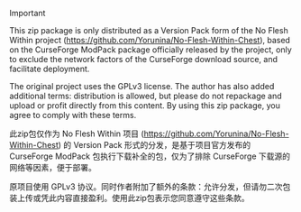 > [!IMPORTANT]
>
> This zip package is only distributed as a Version Pack form of the No Flesh Within project (https://github.com/Yorunina/No-Flesh-Within-Chest), based on the CurseForge ModPack package officially released by the project, only to exclude the network factors of the CurseForge download source, and facilitate deployment.
>
> The original project uses the GPLv3 license. The author has also added additional terms: distribution is allowed, but please do not repackage and upload or profit directly from this content. By using this zip package, you agree to comply with these terms.
>
> 此zip包仅作为 No Flesh Within 项目 (https://github.com/Yorunina/No-Flesh-Within-Chest) 的 Version Pack 形式的分发，是基于项目官方发布的 CurseForge ModPack 包执行下载补全的包，仅为了排除 CurseForge 下载源的网络等因素，便于部署。
>
> 原项目使用 GPLv3 协议。同时作者附加了额外的条款：允许分发，但请勿二次包装上传或凭此内容直接盈利。使用此zip包表示您同意遵守这些条款。
